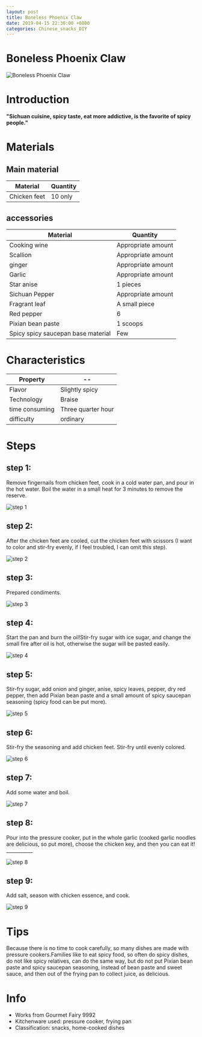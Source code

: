 ```yaml
---
layout: post
title: Boneless Phoenix Claw
date: 2019-04-15 22:30:00 +0800
categories: Chinese_snacks_DIY
---
```


# Boneless Phoenix Claw

![Boneless Phoenix Claw]({{site.baseurl}}/img/427194/427194.jpg)

# Introduction

**"Sichuan cuisine, spicy taste, eat more addictive, is the favorite of spicy people."**

# Materials


## Main material

Material|Quantity
--|--
Chicken feet|10 only

## accessories

Material|Quantity
--|--
Cooking wine|Appropriate amount
Scallion|Appropriate amount
ginger|Appropriate amount
Garlic|Appropriate amount
Star anise|1 pieces
Sichuan Pepper|Appropriate amount
Fragrant leaf|A small piece
Red pepper|6
Pixian bean paste|1 scoops
Spicy spicy saucepan base material|Few

# Characteristics

Property|--
--|--
Flavor|Slightly spicy
Technology|Braise
time consuming|Three quarter hour
difficulty|ordinary

# Steps

## step 1:

Remove fingernails from chicken feet, cook in a cold water pan, and pour in the hot water. Boil the water in a small heat for 3 minutes to remove the reserve.

![step 1]({{site.baseurl}}/img/427194/1.jpg)

## step 2:

After the chicken feet are cooled, cut the chicken feet with scissors (I want to color and stir-fry evenly, if I feel troubled, I can omit this step).

![step 2]({{site.baseurl}}/img/427194/2.jpg)

## step 3:

Prepared condiments.

![step 3]({{site.baseurl}}/img/427194/3.jpg)

## step 4:

Start the pan and burn the oil!Stir-fry sugar with ice sugar, and change the small fire after oil is hot, otherwise the sugar will be pasted easily.

![step 4]({{site.baseurl}}/img/427194/4.jpg)

## step 5:

Stir-fry sugar, add onion and ginger, anise, spicy leaves, pepper, dry red pepper, then add Pixian bean paste and a small amount of spicy saucepan seasoning (spicy food can be put more).

![step 5]({{site.baseurl}}/img/427194/5.jpg)

## step 6:

Stir-fry the seasoning and add chicken feet. Stir-fry until evenly colored.

![step 6]({{site.baseurl}}/img/427194/6.jpg)

## step 7:

Add some water and boil.

![step 7]({{site.baseurl}}/img/427194/7.jpg)

## step 8:

Pour into the pressure cooker, put in the whole garlic (cooked garlic noodles are delicious, so put more), choose the chicken key, and then you can eat it! ___________

![step 8]({{site.baseurl}}/img/427194/8.jpg)

## step 9:

Add salt, season with chicken essence, and cook.

![step 9]({{site.baseurl}}/img/427194/9.jpg)

# Tips

Because there is no time to cook carefully, so many dishes are made with pressure cookers.Families like to eat spicy food, so often do spicy dishes, do not like spicy relatives, can do the same way, but do not put Pixian bean paste and spicy saucepan seasoning, instead of bean paste and sweet sauce, and then out of the frying pan to collect juice, as delicious.

# Info

- Works from Gourmet Fairy 9992
- Kitchenware used: pressure cooker, frying pan
- Classification: snacks, home-cooked dishes